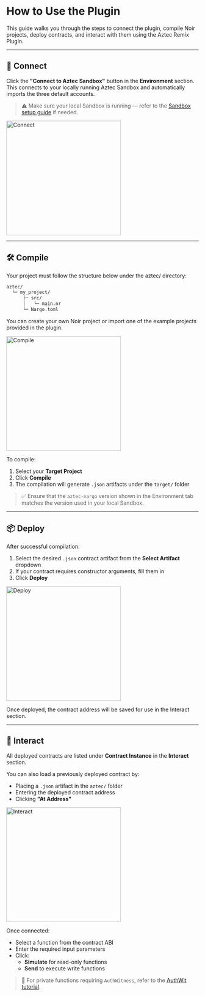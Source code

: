 # How to Use the Plugin

This guide walks you through the steps to connect the plugin, compile Noir projects, deploy contracts, and interact with them using the Aztec Remix Plugin.

---

## 🔌 Connect

Click the **"Connect to Aztec Sandbox"** button in the **Environment** section.  
This connects to your locally running Aztec Sandbox and automatically imports the three default accounts.

> ⚠️ Make sure your local Sandbox is running — refer to the [Sandbox setup guide](https://docs.aztec.network/developers/getting_started#install-and-run-the-sandbox) if needed.

<img src="/img/remix/use-connect.png" alt="Connect" width="300" />

---

## 🛠️ Compile
Your project must follow the structure below under the aztec/ directory:

```bash
aztec/ 
  └─ my_project/ 
      ├─ src/ 
      │   └─ main.nr 
      └─ Nargo.toml
```

You can create your own Noir project or import one of the example projects provided in the plugin.

<img src="/img/remix/use-compile.png" alt="Compile" width="300" />

To compile:

1. Select your **Target Project**
2. Click **Compile**
3. The compilation will generate `.json` artifacts under the `target/` folder

> ✅ Ensure that the `aztec-nargo` version shown in the Environment tab matches the version used in your local Sandbox.

---

## 📦 Deploy

After successful compilation:

1. Select the desired `.json` contract artifact from the **Select Artifact** dropdown
2. If your contract requires constructor arguments, fill them in
3. Click **Deploy**

<img src="/img/remix/use-deploy.png" alt="Deploy" width="300" />

Once deployed, the contract address will be saved for use in the Interact section.

---

## 🔁 Interact

All deployed contracts are listed under **Contract Instance** in the **Interact** section.

You can also load a previously deployed contract by:

- Placing a `.json` artifact in the `aztec/` folder
- Entering the deployed contract address
- Clicking **"At Address"**

<img src="/img/remix/use-interact.png" alt="Interact" width="300" />

Once connected:

- Select a function from the contract ABI
- Enter the required input parameters
- Click:
  - **Simulate** for read-only functions
  - **Send** to execute write functions

> 🔐 For private functions requiring `AuthWitness`, refer to the [AuthWit tutorial](#).
